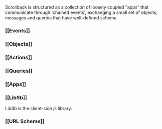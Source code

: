 Scrollback is structured as a collection of loosely coupled "apps" that communicate through 'chained events', exchanging a small set of objects, messages and queries that have well-defined schema.

### [[Events]] ###
### [[Objects]] ###
### [[Actions]] ###
### [[Queries]] ###
### [[Apps]] ###

### [[LibSb]] ###
LibSb is the client-side js library.

### [[URL Scheme]] ###